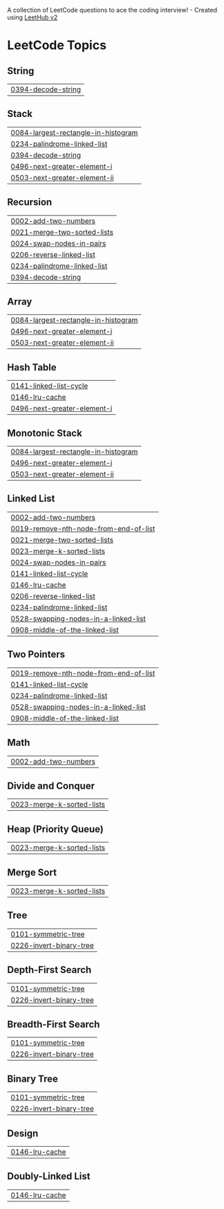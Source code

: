 A collection of LeetCode questions to ace the coding interview! - Created using [LeetHub v2](https://github.com/arunbhardwaj/LeetHub-2.0)
<!---LeetCode Topics Start-->
# LeetCode Topics
## String
|  |
| ------- |
| [0394-decode-string](https://github.com/manusri06/October-2025/tree/master/0394-decode-string) |
## Stack
|  |
| ------- |
| [0084-largest-rectangle-in-histogram](https://github.com/manusri06/October-2025/tree/master/0084-largest-rectangle-in-histogram) |
| [0234-palindrome-linked-list](https://github.com/manusri06/October-2025/tree/master/0234-palindrome-linked-list) |
| [0394-decode-string](https://github.com/manusri06/October-2025/tree/master/0394-decode-string) |
| [0496-next-greater-element-i](https://github.com/manusri06/October-2025/tree/master/0496-next-greater-element-i) |
| [0503-next-greater-element-ii](https://github.com/manusri06/October-2025/tree/master/0503-next-greater-element-ii) |
## Recursion
|  |
| ------- |
| [0002-add-two-numbers](https://github.com/manusri06/October-2025/tree/master/0002-add-two-numbers) |
| [0021-merge-two-sorted-lists](https://github.com/manusri06/October-2025/tree/master/0021-merge-two-sorted-lists) |
| [0024-swap-nodes-in-pairs](https://github.com/manusri06/October-2025/tree/master/0024-swap-nodes-in-pairs) |
| [0206-reverse-linked-list](https://github.com/manusri06/October-2025/tree/master/0206-reverse-linked-list) |
| [0234-palindrome-linked-list](https://github.com/manusri06/October-2025/tree/master/0234-palindrome-linked-list) |
| [0394-decode-string](https://github.com/manusri06/October-2025/tree/master/0394-decode-string) |
## Array
|  |
| ------- |
| [0084-largest-rectangle-in-histogram](https://github.com/manusri06/October-2025/tree/master/0084-largest-rectangle-in-histogram) |
| [0496-next-greater-element-i](https://github.com/manusri06/October-2025/tree/master/0496-next-greater-element-i) |
| [0503-next-greater-element-ii](https://github.com/manusri06/October-2025/tree/master/0503-next-greater-element-ii) |
## Hash Table
|  |
| ------- |
| [0141-linked-list-cycle](https://github.com/manusri06/October-2025/tree/master/0141-linked-list-cycle) |
| [0146-lru-cache](https://github.com/manusri06/October-2025/tree/master/0146-lru-cache) |
| [0496-next-greater-element-i](https://github.com/manusri06/October-2025/tree/master/0496-next-greater-element-i) |
## Monotonic Stack
|  |
| ------- |
| [0084-largest-rectangle-in-histogram](https://github.com/manusri06/October-2025/tree/master/0084-largest-rectangle-in-histogram) |
| [0496-next-greater-element-i](https://github.com/manusri06/October-2025/tree/master/0496-next-greater-element-i) |
| [0503-next-greater-element-ii](https://github.com/manusri06/October-2025/tree/master/0503-next-greater-element-ii) |
## Linked List
|  |
| ------- |
| [0002-add-two-numbers](https://github.com/manusri06/October-2025/tree/master/0002-add-two-numbers) |
| [0019-remove-nth-node-from-end-of-list](https://github.com/manusri06/October-2025/tree/master/0019-remove-nth-node-from-end-of-list) |
| [0021-merge-two-sorted-lists](https://github.com/manusri06/October-2025/tree/master/0021-merge-two-sorted-lists) |
| [0023-merge-k-sorted-lists](https://github.com/manusri06/October-2025/tree/master/0023-merge-k-sorted-lists) |
| [0024-swap-nodes-in-pairs](https://github.com/manusri06/October-2025/tree/master/0024-swap-nodes-in-pairs) |
| [0141-linked-list-cycle](https://github.com/manusri06/October-2025/tree/master/0141-linked-list-cycle) |
| [0146-lru-cache](https://github.com/manusri06/October-2025/tree/master/0146-lru-cache) |
| [0206-reverse-linked-list](https://github.com/manusri06/October-2025/tree/master/0206-reverse-linked-list) |
| [0234-palindrome-linked-list](https://github.com/manusri06/October-2025/tree/master/0234-palindrome-linked-list) |
| [0528-swapping-nodes-in-a-linked-list](https://github.com/manusri06/October-2025/tree/master/0528-swapping-nodes-in-a-linked-list) |
| [0908-middle-of-the-linked-list](https://github.com/manusri06/October-2025/tree/master/0908-middle-of-the-linked-list) |
## Two Pointers
|  |
| ------- |
| [0019-remove-nth-node-from-end-of-list](https://github.com/manusri06/October-2025/tree/master/0019-remove-nth-node-from-end-of-list) |
| [0141-linked-list-cycle](https://github.com/manusri06/October-2025/tree/master/0141-linked-list-cycle) |
| [0234-palindrome-linked-list](https://github.com/manusri06/October-2025/tree/master/0234-palindrome-linked-list) |
| [0528-swapping-nodes-in-a-linked-list](https://github.com/manusri06/October-2025/tree/master/0528-swapping-nodes-in-a-linked-list) |
| [0908-middle-of-the-linked-list](https://github.com/manusri06/October-2025/tree/master/0908-middle-of-the-linked-list) |
## Math
|  |
| ------- |
| [0002-add-two-numbers](https://github.com/manusri06/October-2025/tree/master/0002-add-two-numbers) |
## Divide and Conquer
|  |
| ------- |
| [0023-merge-k-sorted-lists](https://github.com/manusri06/October-2025/tree/master/0023-merge-k-sorted-lists) |
## Heap (Priority Queue)
|  |
| ------- |
| [0023-merge-k-sorted-lists](https://github.com/manusri06/October-2025/tree/master/0023-merge-k-sorted-lists) |
## Merge Sort
|  |
| ------- |
| [0023-merge-k-sorted-lists](https://github.com/manusri06/October-2025/tree/master/0023-merge-k-sorted-lists) |
## Tree
|  |
| ------- |
| [0101-symmetric-tree](https://github.com/manusri06/October-2025/tree/master/0101-symmetric-tree) |
| [0226-invert-binary-tree](https://github.com/manusri06/October-2025/tree/master/0226-invert-binary-tree) |
## Depth-First Search
|  |
| ------- |
| [0101-symmetric-tree](https://github.com/manusri06/October-2025/tree/master/0101-symmetric-tree) |
| [0226-invert-binary-tree](https://github.com/manusri06/October-2025/tree/master/0226-invert-binary-tree) |
## Breadth-First Search
|  |
| ------- |
| [0101-symmetric-tree](https://github.com/manusri06/October-2025/tree/master/0101-symmetric-tree) |
| [0226-invert-binary-tree](https://github.com/manusri06/October-2025/tree/master/0226-invert-binary-tree) |
## Binary Tree
|  |
| ------- |
| [0101-symmetric-tree](https://github.com/manusri06/October-2025/tree/master/0101-symmetric-tree) |
| [0226-invert-binary-tree](https://github.com/manusri06/October-2025/tree/master/0226-invert-binary-tree) |
## Design
|  |
| ------- |
| [0146-lru-cache](https://github.com/manusri06/October-2025/tree/master/0146-lru-cache) |
## Doubly-Linked List
|  |
| ------- |
| [0146-lru-cache](https://github.com/manusri06/October-2025/tree/master/0146-lru-cache) |
<!---LeetCode Topics End-->